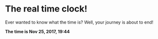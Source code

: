 # The real time clock!

Ever wanted to know what the time is? Well, your journey is about to end!

**The time is Nov 25, 2017, 19:44**